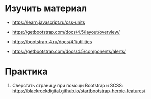 ﻿# Изучить материал

* https://learn.javascript.ru/css-units

* https://getbootstrap.com/docs/4.5/layout/overview/
* https://bootstrap-4.ru/docs/4.1/utilities
* https://getbootstrap.com/docs/4.5/components/alerts/

# Практика

1) Сверстать страницу при помощи Bootstrap и SCSS: https://blackrockdigital.github.io/startbootstrap-heroic-features/